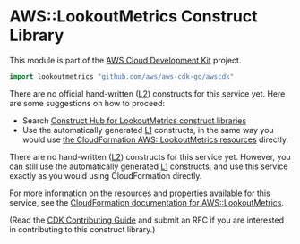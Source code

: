 # AWS::LookoutMetrics Construct Library

This module is part of the [AWS Cloud Development Kit](https://github.com/aws/aws-cdk) project.

```go
import lookoutmetrics "github.com/aws/aws-cdk-go/awscdk"
```

<!--BEGIN CFNONLY DISCLAIMER-->

There are no official hand-written ([L2](https://docs.aws.amazon.com/cdk/latest/guide/constructs.html#constructs_lib)) constructs for this service yet. Here are some suggestions on how to proceed:

* Search [Construct Hub for LookoutMetrics construct libraries](https://constructs.dev/search?q=lookoutmetrics)
* Use the automatically generated [L1](https://docs.aws.amazon.com/cdk/latest/guide/constructs.html#constructs_l1_using) constructs, in the same way you would use [the CloudFormation AWS::LookoutMetrics resources](https://docs.aws.amazon.com/AWSCloudFormation/latest/UserGuide/AWS_LookoutMetrics.html) directly.

<!--BEGIN CFNONLY DISCLAIMER-->

There are no hand-written ([L2](https://docs.aws.amazon.com/cdk/latest/guide/constructs.html#constructs_lib)) constructs for this service yet.
However, you can still use the automatically generated [L1](https://docs.aws.amazon.com/cdk/latest/guide/constructs.html#constructs_l1_using) constructs, and use this service exactly as you would using CloudFormation directly.

For more information on the resources and properties available for this service, see the [CloudFormation documentation for AWS::LookoutMetrics](https://docs.aws.amazon.com/AWSCloudFormation/latest/UserGuide/AWS_LookoutMetrics.html).

(Read the [CDK Contributing Guide](https://github.com/aws/aws-cdk/blob/main/CONTRIBUTING.md) and submit an RFC if you are interested in contributing to this construct library.)

<!--END CFNONLY DISCLAIMER-->
